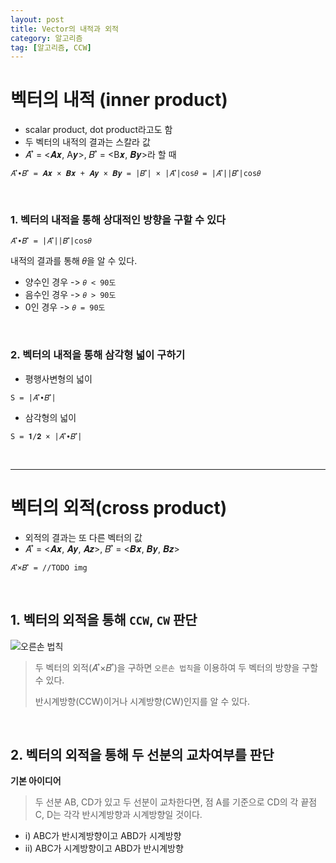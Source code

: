 ```yaml
---
layout: post
title: Vector의 내적과 외적
category: 알고리즘
tag: [알고리즘, CCW]
---
```


# 벡터의 내적 (inner product)
* scalar product, dot product라고도 함
* 두 벡터의 내적의 결과는 스칼라 값
* 𝐴 ⃗ = <𝑨𝒙, A𝒚>, 𝐵 ⃗ = <B𝒙, 𝑩𝒚>라 할 때

```
𝐴 ⃗∙𝐵 ⃗ = 𝑨𝒙 × 𝑩𝒙 + 𝑨𝒚 × 𝑩𝒚 = |𝐵 ⃗| × |𝐴 ⃗|cos⁡𝜃 = |𝐴 ⃗||𝐵 ⃗|cos⁡𝜃
```

<br>


### 1. 벡터의 내적을 통해 상대적인 방향을 구할 수 있다

```
𝐴 ⃗∙𝐵 ⃗ = |𝐴 ⃗||𝐵 ⃗|cos⁡𝜃
```

내적의 결과를 통해 𝜃을 알 수 있다. 
* 양수인 경우 -> `𝜃 < 90도`
* 음수인 경우 -> `𝜃 > 90도`
* 0인 경우 -> `𝜃 = 90도`

<br>


### 2. 벡터의 내적을 통해 삼각형 넓이 구하기
* 평행사변형의 넓이 
```
S = |𝐴 ⃗∙𝐵 ⃗|
```

* 삼각형의 넓이
```
S = 𝟏/𝟐 × |𝐴 ⃗∙𝐵 ⃗|
```

<br>

***

# 벡터의 외적(cross product)
* 외적의 결과는 또 다른 벡터의 값
* 𝐴 ⃗ = <𝑨𝒙, 𝑨𝒚, 𝑨𝒛>, 𝐵 ⃗ = <𝑩𝒙, 𝑩𝒚, 𝑩𝒛>
```
𝐴 ⃗×𝐵 ⃗ = //TODO img
```

<br>

## 1. 벡터의 외적을 통해 `CCW`, `CW` 판단
![오른손 법칙](https://upload.wikimedia.org/wikipedia/commons/thumb/d/d2/Right_hand_rule_cross_product.svg/220px-Right_hand_rule_cross_product.svg.png)
> 두 벡터의 외적(𝐴 ⃗×𝐵 ⃗)을 구하면 `오른손 법칙`을 이용하여 두 벡터의 방향을 구할 수 있다.
>
> 반시계방향(CCW)이거나 시계방향(CW)인지를 알 수 있다.

<br>

## 2. 벡터의 외적을 통해 두 선분의 교차여부를 판단
**기본 아이디어**
> 두 선분 AB, CD가 있고 두 선분이 교차한다면, 점 A를 기준으로 CD의 각 끝점 C, D는 각각 반시계방향과 시계방향일 것이다.


* i) ABC가 반시계방향이고 ABD가 시계방향
* ii) ABC가 시계방향이고 ABD가 반시계방향
